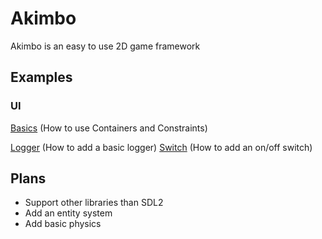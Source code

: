# Akimbo
Akimbo is an easy to use 2D game framework

## Examples

### UI
[Basics](./examples/ui/uiBasics.cc)  (How to use Containers and Constraints)

 [Logger](./examples/ui/uiLogger.cc) (How to add a basic logger)
  [Switch](./examples/ui/uiSwitch.cc) (How to add an on/off switch)
## Plans
- Support other libraries than SDL2
- Add an entity system
- Add basic physics
